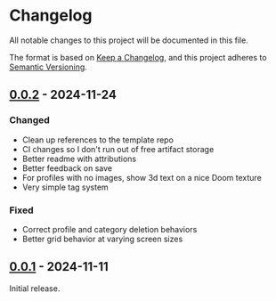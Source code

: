 # Changelog

All notable changes to this project will be documented in this file.

The format is based on [Keep a Changelog](https://keepachangelog.com/en/1.0.0/),
and this project adheres to [Semantic Versioning](https://semver.org/spec/v2.0.0.html).

<!--
## [0.0.0] - YYYY-MM-DD

### Changed

### Fixed

-->

<!-- ## Unreleased -->

## [0.0.2] - 2024-11-24

### Changed

- Clean up references to the template repo
- CI changes so I don't run out of free artifact storage
- Better readme with attributions
- Better feedback on save
- For profiles with no images, show 3d text on a nice Doom texture
- Very simple tag system

### Fixed

- Correct profile and category deletion behaviors
- Better grid behavior at varying screen sizes

## [0.0.1] - 2024-11-11

Initial release.

[0.0.2]: https://github.com/nathonius/phobos-launcher/compare/0.0.1...0.0.2
[0.0.1]: https://github.com/nathonius/phobos-launcher/releases/tag/0.1.0

